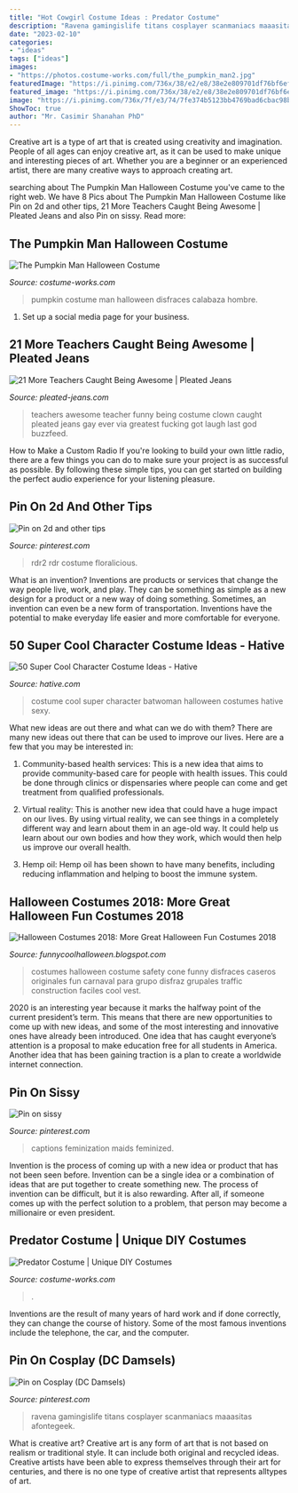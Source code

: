 ```yaml
---
title: "Hot Cowgirl Costume Ideas : Predator Costume"
description: "Ravena gamingislife titans cosplayer scanmaniacs maaasitas afontegeek"
date: "2023-02-10"
categories:
- "ideas"
tags: ["ideas"]
images:
- "https://photos.costume-works.com/full/the_pumpkin_man2.jpg"
featuredImage: "https://i.pinimg.com/736x/38/e2/e8/38e2e809701df76bf6ef44d795a106a4.jpg"
featured_image: "https://i.pinimg.com/736x/38/e2/e8/38e2e809701df76bf6ef44d795a106a4.jpg"
image: "https://i.pinimg.com/736x/7f/e3/74/7fe374b5123bb4769bad6cbac98bf5bb--french-maid-maids.jpg"
ShowToc: true
author: "Mr. Casimir Shanahan PhD"
---
```



Creative art is a type of art that is created using creativity and imagination. People of all ages can enjoy creative art, as it can be used to make unique and interesting pieces of art. Whether you are a beginner or an experienced artist, there are many creative ways to approach creating art.

	

		
searching about The Pumpkin Man Halloween Costume you've came to the right web. We have 8 Pics about The Pumpkin Man Halloween Costume like Pin on 2d and other tips, 21 More Teachers Caught Being Awesome | Pleated Jeans and also Pin on sissy. Read more:
		
    
## The Pumpkin Man Halloween Costume

<img loading=lazy src="https://photos.costume-works.com/full/the_pumpkin_man2.jpg" onerror="this.onerror=null;this.src='https://tse1.mm.bing.net/th?id=OIP.vF1f5PiEBKJCcMuYiBg7pQHaKm&amp;pid=15.1';" alt="The Pumpkin Man Halloween Costume">

_Source: costume-works.com_

>pumpkin costume man halloween disfraces calabaza hombre. 

	

1. Set up a social media page for your business.

    
## 21 More Teachers Caught Being Awesome | Pleated Jeans

<img loading=lazy src="http://www.pleated-jeans.com/wp-content/uploads/2014/01/funny-teacher-clown-costume-school-1.jpg" onerror="this.onerror=null;this.src='https://tse2.mm.bing.net/th?id=OIP.7k-gjhphB3xdm6m0RaGFoAHaJ4&amp;pid=15.1';" alt="21 More Teachers Caught Being Awesome | Pleated Jeans">

_Source: pleated-jeans.com_

>teachers awesome teacher funny being costume clown caught pleated jeans gay ever via greatest fucking got laugh last god buzzfeed. 

	

How to Make a Custom Radio
If you're looking to build your own little radio, there are a few things you can do to make sure your project is as successful as possible. By following these simple tips, you can get started on building the perfect audio experience for your listening pleasure.

    
## Pin On 2d And Other Tips

<img loading=lazy src="https://i.pinimg.com/736x/d0/fa/52/d0fa52ade34fd514653a69d99d2f387f.jpg" onerror="this.onerror=null;this.src='https://tse4.mm.bing.net/th?id=OIP.W2Iko_-oAEi5zGjVKcqtAgHaKs&amp;pid=15.1';" alt="Pin on 2d and other tips">

_Source: pinterest.com_

>rdr2 rdr costume floralicious. 

	

What is an invention?
Inventions are products or services that change the way people live, work, and play. They can be something as simple as a new design for a product or a new way of doing something. Sometimes, an invention can even be a new form of transportation. Inventions have the potential to make everyday life easier and more comfortable for everyone.

    
## 50 Super Cool Character Costume Ideas - Hative

<img loading=lazy src="https://hative.com/wp-content/uploads/2014/10/super-cool-costume-ideas/30-batwoman-costume.jpg" onerror="this.onerror=null;this.src='https://tse3.mm.bing.net/th?id=OIP.OKnekT2OwZNeOfSmlhvEAAHaLI&amp;pid=15.1';" alt="50 Super Cool Character Costume Ideas - Hative">

_Source: hative.com_

>costume cool super character batwoman halloween costumes hative sexy. 

	

What new ideas are out there and what can we do with them?
There are many new ideas out there that can be used to improve our lives. Here are a few that you may be interested in:
1. Community-based health services: This is a new idea that aims to provide community-based care for people with health issues. This could be done through clinics or dispensaries where people can come and get treatment from qualified professionals.

2. Virtual reality: This is another new idea that could have a huge impact on our lives. By using virtual reality, we can see things in a completely different way and learn about them in an age-old way. It could help us learn about our own bodies and how they work, which would then help us improve our overall health.

3. Hemp oil: Hemp oil has been shown to have many benefits, including reducing inflammation and helping to boost the immune system.

    
## Halloween Costumes 2018: More Great Halloween Fun Costumes 2018

<img loading=lazy src="http://1.bp.blogspot.com/-jxX2omBjZSc/Ulr6rrn3pnI/AAAAAAAAIoQ/rZo2MrlNX2M/s1600/Voice-cones3-e1289448892179.jpg" onerror="this.onerror=null;this.src='https://tse4.mm.bing.net/th?id=OIP.3tV6PjafXAv54soZzDIFcQHaJ4&amp;pid=15.1';" alt="Halloween Costumes 2018: More Great Halloween Fun Costumes 2018">

_Source: funnycoolhalloween.blogspot.com_

>costumes halloween costume safety cone funny disfraces caseros originales fun carnaval para grupo disfraz grupales traffic construction faciles cool vest. 

	

2020 is an interesting year because it marks the halfway point of the current president’s term. This means that there are new opportunities to come up with new ideas, and some of the most interesting and innovative ones have already been introduced. One idea that has caught everyone’s attention is a proposal to make education free for all students in America. Another idea that has been gaining traction is a plan to create a worldwide internet connection.

    
## Pin On Sissy

<img loading=lazy src="https://i.pinimg.com/736x/7f/e3/74/7fe374b5123bb4769bad6cbac98bf5bb--french-maid-maids.jpg" onerror="this.onerror=null;this.src='https://tse4.mm.bing.net/th?id=OIP.YHOLpiCTd-ntDhPbsXeqTgHaJ4&amp;pid=15.1';" alt="Pin on sissy">

_Source: pinterest.com_

>captions feminization maids feminized. 

	

Invention is the process of coming up with a new idea or product that has not been seen before. Invention can be a single idea or a combination of ideas that are put together to create something new. The process of invention can be difficult, but it is also rewarding. After all, if someone comes up with the perfect solution to a problem, that person may become a millionaire or even president.

    
## Predator Costume | Unique DIY Costumes

<img loading=lazy src="https://photos.costume-works.com/full/predator64.jpg" onerror="this.onerror=null;this.src='https://tse4.mm.bing.net/th?id=OIP.H_2FeY2rb7XPdhbtwpWP9AHaLT&amp;pid=15.1';" alt="Predator Costume | Unique DIY Costumes">

_Source: costume-works.com_

>. 

	

Inventions are the result of many years of hard work and if done correctly, they can change the course of history. Some of the most famous inventions include the telephone, the car, and the computer.

    
## Pin On Cosplay (DC Damsels)

<img loading=lazy src="https://i.pinimg.com/736x/38/e2/e8/38e2e809701df76bf6ef44d795a106a4.jpg" onerror="this.onerror=null;this.src='https://tse3.mm.bing.net/th?id=OIP.YtGLW5xNZcHPTGHxLqOoxQHaLH&amp;pid=15.1';" alt="Pin on Cosplay (DC Damsels)">

_Source: pinterest.com_

>ravena gamingislife titans cosplayer scanmaniacs maaasitas afontegeek. 

	

What is creative art?
Creative art is any form of art that is not based on realism or traditional style. It can include both original and recycled ideas. Creative artists have been able to express themselves through their art for centuries, and there is no one type of creative artist that represents alltypes of art.

